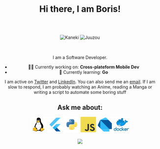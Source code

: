 <div align="center"> <h1>Hi there, I am Boris!</h1> </div>
<div align="center">
	<br>
	<br>
	<p align="center">
	<img src="https://github.com/silverhairs/silverhairs/blob/master/ken.gif" width="200" height="auto" alt="Kaneki">
	<img src="https://github.com/silverhairs/silverhairs/blob/master/juuzou.gif" width="200" height="auto" alt="Juuzou">
	</p>
	<br>
	<br>
I am a Software Developer.<br>
	
- 🧑‍🍳 Currently working on: **Cross-plateform Mobile Dev**
- 📖️ Currently learning: **Go** <br>

I am active on [Twitter](twitter.com/iamboriskayi) and [LinkedIn](linkedin.com/in/iamboriskayi). You can also send me an [email](mailto:boriskayienzo@gmail.com). If I am slow to respond, I am probably watching an Anime, reading a Manga or writing a script to automate some boring stuff

## Ask me about:

<div align="center">
<code><img height="50" src="https://raw.githubusercontent.com/github/explore/80688e429a7d4ef2fca1e82350fe8e3517d3494d/topics/linux/linux.png"></code>
<code><img height="50" src="https://raw.githubusercontent.com/github/explore/80688e429a7d4ef2fca1e82350fe8e3517d3494d/topics/flutter/flutter.png"></code>
<code><img height="50" src="https://raw.githubusercontent.com/github/explore/80688e429a7d4ef2fca1e82350fe8e3517d3494d/topics/python/python.png"></code>
<code><img height="50" src="https://raw.githubusercontent.com/github/explore/80688e429a7d4ef2fca1e82350fe8e3517d3494d/topics/javascript/javascript.png"></code>
<code><img height="50" src="https://raw.githubusercontent.com/github/explore/80688e429a7d4ef2fca1e82350fe8e3517d3494d/topics/dart/dart.png"></code>
<code><img height="50" src="https://raw.githubusercontent.com/github/explore/80688e429a7d4ef2fca1e82350fe8e3517d3494d/topics/docker/docker.png"></code>
</div><br>

 
<a href="https://github.com/anuraghazra/github-readme-stats">
  <!-- Change the `github-readme-stats.anuraghazra1.vercel.app` to `github-readme-stats.vercel.app`  -->
  <img align="center" src="https://github-readme-stats.vercel.app/api/top-langs/?username=silverhairs&layout=compact" height="195" />
</a>
